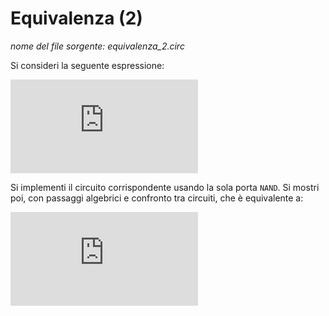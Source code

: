 # Equivalenza (2)

*nome del file sorgente:  equivalenza_2.circ*

Si consideri la seguente espressione:

![alt text](https://latex.codecogs.com/gif.latex?%5Clarge%20E_1%20%3D%20%28A%20NOR%20B%29%20%5Cland%20%28C%20%5Clor%20%5Cneg%20B%29)

Si implementi il circuito corrispondente usando la sola porta `NAND`. Si mostri poi, con passaggi algebrici e confronto tra circuiti, che è equivalente a:

![alt text](https://latex.codecogs.com/gif.latex?%5Clarge%20E_2%20%3D%20%5Cneg%20A%20%5Cland%20%5Cneg%20B)
